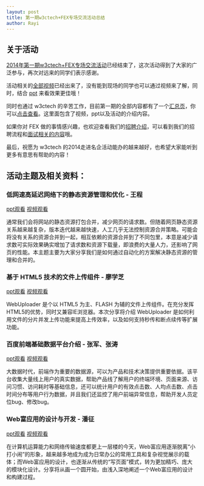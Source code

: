 ```yaml
---
layout: post
title: 第一期w3ctech+FEX专场交流活动总结
author: Rayi
---
```


## 关于活动
[2014年第一期w3ctech+FEX专场交流活动](/blog/2014/03/fex-w3ctech-2014)已经结束了，这次活动得到了大家的广泛参与，再次对远来的同学们表示感谢。

活动相关的[全部视频][fexpage]已经出来了，没有能到现场的同学也可以通过视频来了解，同时，结合 [ppt][slides] 来看效果更佳哦！


同时也通过 w3ctech 的辛苦工作，目前第一期的全部内容都有了一个[汇总页][fexpage]，你可以[点击查看][fexpage]。这里面包含了视频，ppt以及活动的介绍内容。

如果你对 FEX 做的事情感兴趣，也欢迎查看我们的[招聘介绍][weneedyou]，可以看到我们的招聘流程和[面试相关的内容][interview]哦。

最后，祝愿为 w3ctech 的2014走进名企活动能办的越来越好，也希望大家能听到更多有意思有帮助的内容！


## 活动主题及相关资料：

### 低网速高延迟网络下的静态资源管理和优化 - 王程 
[ppt观看][slide1] [视频观看][slide1]

通常我们会将网站的静态资源打包合并，减少网页的请求数。但随着网页静态资源关系越来越复杂，版本迭代越来越快速，人工几乎无法控制资源合并策略。可能会将没有关系的资源合并到一起，相互依赖的资源合并到了不同包里，本意是减少请求数可实际效果确实增加了请求数和资源下载量，即浪费的大量人力，还影响了网页的性能。本主题主要为大家分享我们是如何通过自动化的方案解决静态资源的管理和合并的。

### 基于 HTML5 技术的文件上传组件 - 廖学芝 
[ppt观看][slide2] [视频观看][slide2]

WebUploader 是个以 HTML5 为主、FLASH 为辅的文件上传组件。在充分发挥HTML5的优势，同时又兼容IE浏览器。本次分享将介绍 WebUploader 是如何利用文件的分片并发上传功能来提高上传效率，以及如何支持秒传和断点续传等扩展功能。

### 百度前端基础数据平台介绍 - 张军、张涛 
[ppt观看][slide3] [视频观看][slide3]

大数据时代，前端作为重要的数据源，可以为产品和技术决策提供重要依据。该平台收集大量线上用户的真实数据，帮助产品线了解用户的终端环境、页面来源、访问习惯、访问耗时等基础信息，还可以统计用户的有效点击数、人均点击数、点击时间分布等用户行为数据，并且我们还监控了用户前端异常信息，帮助开发人员定位bug、修改bug。

### Web富应用的设计与开发 - 潘征 
[ppt观看][slide4] [视频观看][slide4]

在计算机运算能力和网络传输速度都更上一层楼的今天，Web富应用逐渐脱离“小打小闹”的形象，越来越多地成为成为日常办公的常用工具和复杂视觉展示的载体；而Web富应用的设计，也逐渐从传统的“写页面”模式，转为更加精巧、庞大的模块化设计。分享将从画一个圆开始，由浅入深地阐述一个Web富应用的设计和构建过程。


[video]: http://pages.github.com/
[slides]: https://speakerdeck.com/baidufe
[slide1]: https://speakerdeck.com/baidufe/jing-tai-zi-yuan-zi-dong-he-bing-xi-tong
[slide2]: https://speakerdeck.com/baidufe/ji-yu-html5ji-zhu-de-wen-jian-shang-chuan
[slide3]: https://speakerdeck.com/baidufe/bai-du-qian-duan-ji-chu-shu-ju-ping-tai-jie-shao
[slide4]: https://speakerdeck.com/baidufe/webfu-ying-yong-de-she-ji-yu-kai-fa
[video1]: http://v.youku.com/v_show/id_XNjk2NDMwNTMy.html
[video2]: http://v.youku.com/v_show/id_XNjk2NDI5NTA4.html
[video3]: http://v.youku.com/v_show/id_XNjk2NDYyNDI0.html
[video4]: http://v.youku.com/v_show/id_XNjk2NDg2MzI0.html
[fexpage]: http://www.w3ctech.com/2014/baidufex.html
[weneedyou]: http://fex.baidu.com/we-need-you/
[interview]: https://github.com/fex-team/interview-questions

